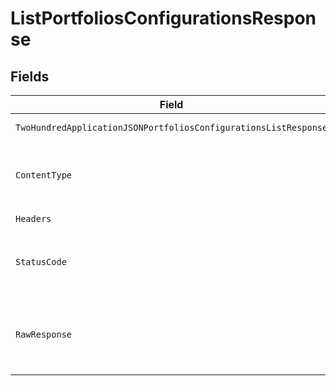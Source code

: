 # ListPortfoliosConfigurationsResponse


## Fields

| Field                                                                                                                                                                              | Type                                                                                                                                                                               | Required                                                                                                                                                                           | Description                                                                                                                                                                        |
| ---------------------------------------------------------------------------------------------------------------------------------------------------------------------------------- | ---------------------------------------------------------------------------------------------------------------------------------------------------------------------------------- | ---------------------------------------------------------------------------------------------------------------------------------------------------------------------------------- | ---------------------------------------------------------------------------------------------------------------------------------------------------------------------------------- |
| `TwoHundredApplicationJSONPortfoliosConfigurationsListResponse`                                                                                                                    | [*operations.ListPortfoliosConfigurationsPortfoliosConfigurationsListResponse](../../../pkg/models/operations/listportfoliosconfigurationsportfoliosconfigurationslistresponse.md) | :heavy_minus_sign:                                                                                                                                                                 | Portfolios configurations                                                                                                                                                          |
| `ContentType`                                                                                                                                                                      | *string*                                                                                                                                                                           | :heavy_check_mark:                                                                                                                                                                 | HTTP response content type for this operation                                                                                                                                      |
| `Headers`                                                                                                                                                                          | map[string][]*string*                                                                                                                                                              | :heavy_check_mark:                                                                                                                                                                 | N/A                                                                                                                                                                                |
| `StatusCode`                                                                                                                                                                       | *int*                                                                                                                                                                              | :heavy_check_mark:                                                                                                                                                                 | HTTP response status code for this operation                                                                                                                                       |
| `RawResponse`                                                                                                                                                                      | [*http.Response](https://pkg.go.dev/net/http#Response)                                                                                                                             | :heavy_check_mark:                                                                                                                                                                 | Raw HTTP response; suitable for custom response parsing                                                                                                                            |
